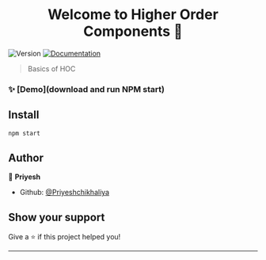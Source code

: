 <h1 align="center">Welcome to Higher Order Components 👋</h1>
<p>
  <img alt="Version" src="https://img.shields.io/badge/version-1.1-blue.svg?cacheSeconds=2592000" />
  <a href="react DOCS" target="_blank">
    <img alt="Documentation" src="https://img.shields.io/badge/documentation-yes-brightgreen.svg" />
  </a>
</p>

> Basics of HOC

### ✨ [Demo](download and run NPM start)

## Install

```sh
npm start
```

## Author

👤 **Priyesh**

* Github: [@Priyeshchikhaliya](https://github.com/Priyeshchikhaliya)

## Show your support

Give a ⭐️ if this project helped you!

***
